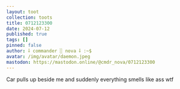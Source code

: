 ```yaml
---
layout: toot
collection: toots
title: 0712123300
date: 2024-07-12
published: true
tags: []
pinned: false
author: ⸸ commander ░ nova ⸸ :~$
avatar: /img/avatar/daemon.jpeg
mastodon: https://mastodon.online/@cmdr_nova/0712123300
---
```


Car pulls up beside me and suddenly everything smells like ass wtf
